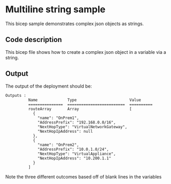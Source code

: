 # Multiline string sample

This bicep sample demonstrates complex json objects as strings.

## Code description

This bicep file shows how to create a complex json object in a variable via a string.

## Output

The output of the deployment should be:

``` text
Outputs :
          Name             Type                       Value
          ===============  =========================  ==========
          routeArray       Array                      [
            {
              "name": "OnPrem1",
              "AddressPrefix": "192.168.0.0/16",
              "NextHopType": "VirtualNetworkGateway",
              "NextHopIpAddress": null
            },
            {
              "name": "OnPrem2",
              "AddressPrefix": "10.0.1.0/24",
              "NextHopType": "VirtualAppliance",
              "NextHopIpAddress": "10.200.1.1"
            }
          ]
```

Note the three different outcomes based off of blank lines in the variables

